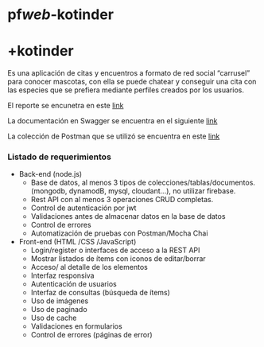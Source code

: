 # pf*web*-kotinder

# +kotinder

Es una aplicación de citas y encuentros a formato de red social
“carrusel” para conocer mascotas, con ella se puede chatear y conseguir
una cita con las especies que se prefiera mediante perfiles creados por
los usuarios.

El reporte se encunetra en este [link](https://docs.google.com/document/d/1zeZxsOsR7qb6t8zoBFbzhJQbRjbVYGhJ7Usqk0ZR6J4/edit?usp=sharing)

La documentación en Swagger se encuentra en el siguiente [link](https://app.swaggerhub.com/apis-docs/DanielBarragan96/maskotinder/1.0)

La colección de Postman que se utilizó se encuentra en este [link](https://github.com/DanielBarragan96/pf_web_-kotinder/blob/master/PF%20%2Bkotinder.postman_collection.json)

### Listado de requerimientos

- Back-end (node.js)
  - Base de datos, al menos 3 tipos de colecciones/tablas/documentos.
    (mongodb, dynamodB, mysql, cloudant...), no utilizar firebase.
  - Rest API con al menos 3 operaciones CRUD completas.
  - Control de autenticación por jwt
  - Validaciones antes de almacenar datos en la base de datos
  - Control de errores
  - Automatización de pruebas con Postman/Mocha Chai
- Front-end (HTML /CSS /JavaScript)
  - Login/register o interfaces de acceso a la REST API
  - Mostrar listados de ítems con iconos de editar/borrar
  - Acceso/ al detalle de los elementos
  - Interfaz responsiva
  - Autenticación de usuarios
  - Interfaz de consultas (búsqueda de ítems)
  - Uso de imágenes
  - Uso de paginado
  - Uso de cache
  - Validaciones en formularios
  - Control de errores (páginas de error)
